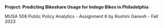 **Project: Predicting Bikeshare Usage for Indego Bikes in Philadelphia**

MUSA 508 Public Policy Analytics - Assignment 6 by Roshini Ganesh - Fall 2023
